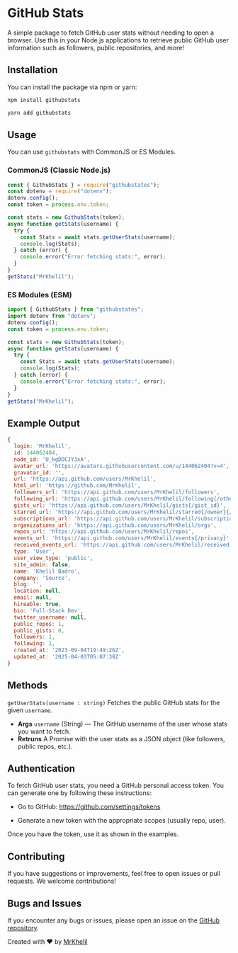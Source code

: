 # GitHub Stats

A simple package to fetch GitHub user stats without needing to open a browser. Use this in your Node.js applications to retrieve public GitHub user information such as followers, public repositories, and more!

## Installation

You can install the package via npm or yarn:

```bash
npm install githubstats
```

```bash
yarn add githubstats
```
## Usage
You can use `githubstats` with CommonJS or ES Modules.

### CommonJS (Classic Node.js)
```js
const { GithubStats } = require("githubstates");
const dotenv = require("dotenv");
dotenv.config();
const token = process.env.token;

const stats = new GithubStats(token);
async function getStats(username) {
  try {
    const Stats = await stats.getUserStats(username);
    console.log(Stats);
  } catch (error) {
    console.error("Error fetching stats:", error);
  }
}
getStats("MrKhelil");
```
### ES Modules (ESM)
```js
import { GithubStats } from "githubstates";
import dotenv from "dotenv";
dotenv.config();
const token = process.env.token;

const stats = new GithubStats(token);
async function getStats(username) {
  try {
    const Stats = await stats.getUserStats(username);
    console.log(Stats);
  } catch (error) {
    console.error("Error fetching stats:", error);
  }
}
getStats("MrKhelil");
```
## Example Output
```js
{
  login: 'MrKhelil',
  id: 144062404,
  node_id: 'U_kgDOCJY3xA',
  avatar_url: 'https://avatars.githubusercontent.com/u/144062404?v=4',
  gravatar_id: '',
  url: 'https://api.github.com/users/MrKhelil',
  html_url: 'https://github.com/MrKhelil',
  followers_url: 'https://api.github.com/users/MrKhelil/followers',
  following_url: 'https://api.github.com/users/MrKhelil/following{/other_user}',
  gists_url: 'https://api.github.com/users/MrKhelil/gists{/gist_id}',
  starred_url: 'https://api.github.com/users/MrKhelil/starred{/owner}{/repo}',
  subscriptions_url: 'https://api.github.com/users/MrKhelil/subscriptions',
  organizations_url: 'https://api.github.com/users/MrKhelil/orgs',
  repos_url: 'https://api.github.com/users/MrKhelil/repos',
  events_url: 'https://api.github.com/users/MrKhelil/events{/privacy}',
  received_events_url: 'https://api.github.com/users/MrKhelil/received_events',
  type: 'User',
  user_view_type: 'public',
  site_admin: false,
  name: 'Khelil Badro',
  company: 'Source',
  blog: '',
  location: null,
  email: null,
  hireable: true,
  bio: 'Full-Stack Dev',
  twitter_username: null,
  public_repos: 1,
  public_gists: 0,
  followers: 1,
  following: 1,
  created_at: '2023-09-04T19:49:26Z',
  updated_at: '2025-04-03T05:07:38Z'
}
```
## Methods
`getUserStats(username : string)` 
Fetches the public GitHub stats for the given `username`.
* **Args** `username` (String) — The GitHub username of the user whose stats you want to fetch.
* **Retruns** A Promise with the user stats as a JSON object (like followers, public repos, etc.).

## Authentication
To fetch GitHub user stats, you need a GitHub personal access token. You can generate one by following these instructions:

- Go to GitHub: https://github.com/settings/tokens

- Generate a new token with the appropriate scopes (usually repo, user).

Once you have the token, use it as shown in the examples.

## Contributing
If you have suggestions or improvements, feel free to open issues or pull requests. We welcome contributions!

## Bugs and Issues

If you encounter any bugs or issues, please open an issue on the [GitHub repository](https://github.com/MrKhelil/githubStates).


Created with ❤️ by [MrKhelil](https://github.com/MrKhelil/)
